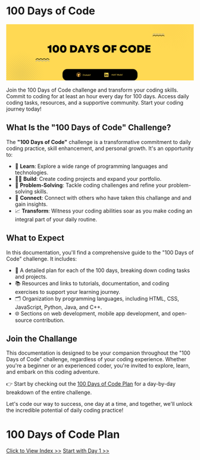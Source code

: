 # 100 Days of Code 

![100 Days of Code](./images/100DaysOfCode.png)

Join the 100 Days of Code challenge and transform your coding skills. Commit to coding for at least an hour every day for 100 days. Access daily coding tasks, resources, and a supportive community. Start your coding journey today!

## What Is the "100 Days of Code" Challenge?

The **"100 Days of Code"** challenge is a transformative commitment to daily coding practice, skill enhancement, and personal growth. It's an opportunity to:

- 🚀 **Learn**: Explore a wide range of programming languages and technologies.
- 👨‍💻 **Build**: Create coding projects and expand your portfolio.
- 🧩 **Problem-Solving**: Tackle coding challenges and refine your problem-solving skills.
- 👥 **Connect**: Connect with others who have taken this challange and and gain insights.
- 📈 **Transform**: Witness your coding abilities soar as you make coding an integral part of your daily routine.

## What to Expect

In this documentation, you'll find a comprehensive guide to the "100 Days of Code" challenge. It includes:

- 📅 A detailed plan for each of the 100 days, breaking down coding tasks and projects.
- 📚 Resources and links to tutorials, documentation, and coding exercises to support your learning journey.
- 🗂️ Organization by programming languages, including HTML, CSS, JavaScript, Python, Java, and C++.
- 🌐 Sections on web development, mobile app development, and open-source contribution.


## Join the Challange

This documentation is designed to be your companion throughout the "100 Days of Code" challenge, regardless of your coding experience. Whether you're a beginner or an experienced coder, you're invited to explore, learn, and embark on this coding adventure.

👉 Start by checking out the [100 Days of Code Plan](plan.md) for a day-by-day breakdown of the entire challenge.

Let's code our way to success, one day at a time, and together, we'll unlock the incredible potential of daily coding practice!

# 100 Days of Code Plan

[Click to View Index >>](./Plan.md)
[Start with Day 1 >>](./Day_1-10/Day_1-10.md)
